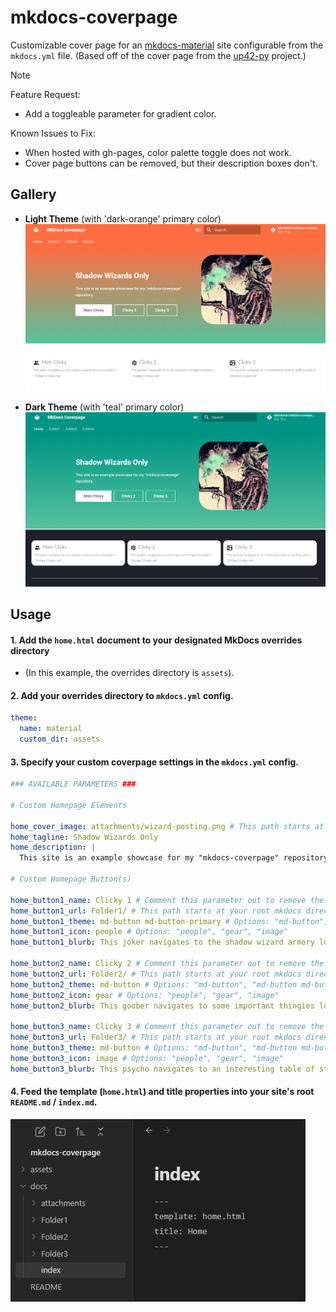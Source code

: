 # mkdocs-coverpage
Customizable cover page for an [mkdocs-material](https://github.com/squidfunk/mkdocs-material) site configurable from the `mkdocs.yml` file.
(Based off of the cover page from the [up42-py](https://sdk.up42.com/) project.)

>[!NOTE]
> Feature Request:
> - Add a toggleable parameter for gradient color.
>
> Known Issues to Fix:
> - When hosted with gh-pages, color palette toggle does not work.
> - Cover page buttons can be removed, but their description boxes don't.

## Gallery

- **Light Theme** (with 'dark-orange' primary color)
![Light Theme](./docs/attachments/light-theme.png)

- **Dark Theme** (with 'teal' primary color)
![Dark Theme](./docs/attachments/dark-theme.png)

## Usage

#### 1. Add the `home.html` document to your designated MkDocs overrides directory
- (In this example, the overrides directory is `assets`).

#### 2. Add your overrides directory to `mkdocs.yml` config.
```yml
theme:
  name: material
  custom_dir: assets
```

#### 3. Specify your custom coverpage settings in the `mkdocs.yml` config.
```yml
### AVAILABLE PARAMETERS ###

# Custom Homepage Elements

home_cover_image: attachments/wizard-posting.png # This path starts at your root mkdocs directory.
home_tagline: Shadow Wizards Only
home_description: |
  This site is an example showcase for my "mkdocs-coverpage" repository. 

# Custom Homepage Button(s)

home_button1_name: Clicky 1 # Comment this parameter out to remove the button.
home_button1_url: Folder1/ # This path starts at your root mkdocs directory.
home_button1_theme: md-button md-button-primary # Options: "md-button", "md-button md-button--primary"
home_button1_icon: people # Options: "people", "gear", "image"
home_button1_blurb: This joker navigates to the shadow wizard armory located in "/Folder1/index.md"

home_button2_name: Clicky 2 # Comment this parameter out to remove the button.
home_button2_url: Folder2/ # This path starts at your root mkdocs directory.
home_button2_theme: md-button # Options: "md-button", "md-button md-button--primary"
home_button2_icon: gear # Options: "people", "gear", "image"
home_button2_blurb: This goober navigates to some important thingies located in "/Folder2/index.md"

home_button3_name: Clicky 3 # Comment this parameter out to remove the button.
home_button3_url: Folder3/ # This path starts at your root mkdocs directory.
home_button3_theme: md-button # Options: "md-button", "md-button md-button--primary"
home_button3_icon: image # Options: "people", "gear", "image"
home_button3_blurb: This psycho navigates to an interesting table of stuff located in "/Folder3/index.md"
```

#### 4. Feed the template (`home.html`) and title properties into your site's root `README.md` / `index.md`.

![Properties](./docs/attachments/properties.png)


